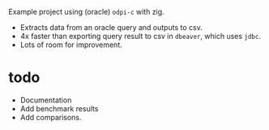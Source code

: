 Example project using (oracle) `odpi-c` with zig.

- Extracts data from an oracle query and outputs to csv.
- 4x faster than exporting query result to csv in `dbeaver`, which uses `jdbc`.
- Lots of room for improvement.

# todo
- Documentation
- Add benchmark results
- Add comparisons.

